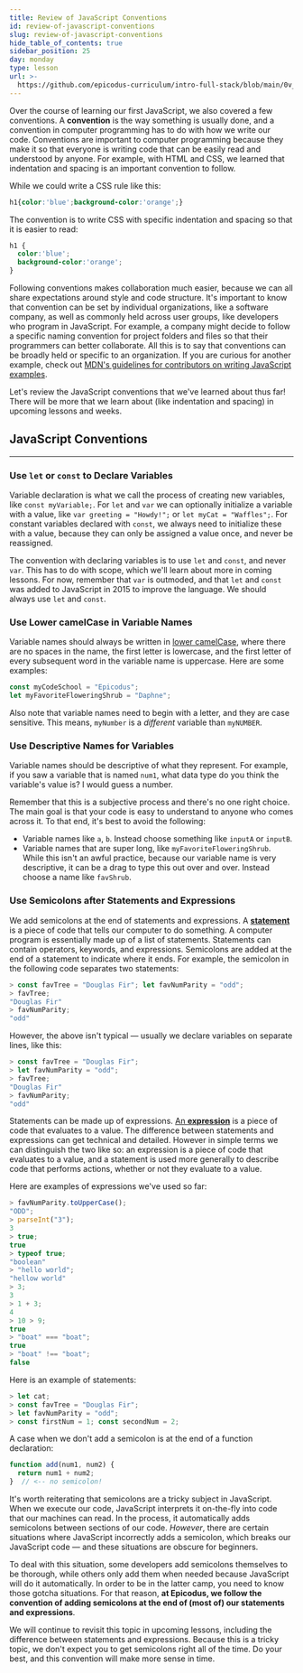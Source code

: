 ```yaml
---
title: Review of JavaScript Conventions
id: review-of-javascript-conventions
slug: review-of-javascript-conventions
hide_table_of_contents: true
sidebar_position: 25
day: monday
type: lesson
url: >-
  https://github.com/epicodus-curriculum/intro-full-stack/blob/main/0v_review_of_javascript_conventions.md
---
```


Over the course of learning our first JavaScript, we also covered a few conventions. A **convention** is the way something is usually done, and a convention in computer programming has to do with how we write our code. Conventions are important to computer programming because they make it so that everyone is writing code that can be easily read and understood by anyone. For example, with HTML and CSS, we learned that indentation and spacing is an important convention to follow.

While we could write a CSS rule like this:

```css
h1{color:'blue';background-color:'orange';}
```

The convention is to write CSS with specific indentation and spacing so that it is easier to read:

```css
h1 { 
  color:'blue';
  background-color:'orange';
}
```

Following conventions makes collaboration much easier, because we can all share expectations around style and code structure. It's important to know that convention can be set by individual organizations, like a software company, as well as commonly held across user groups, like developers who program in JavaScript. For example, a company might decide to follow a specific naming convention for project folders and files so that their programmers can better collaborate. All this is to say that conventions can be broadly held or specific to an organization. If you are curious for another example, check out [MDN's guidelines for contributors on writing JavaScript examples](https://developer.mozilla.org/en-US/docs/MDN/Guidelines/Code_guidelines/JavaScript#use_expanded_syntax). 

Let's review the JavaScript conventions that we've learned about thus far! There will be more that we learn about (like indentation and spacing) in upcoming lessons and weeks.

## JavaScript Conventions
---

### Use `let` or `const` to Declare Variables

Variable declaration is what we call the process of creating new variables, like `const myVariable;`. For `let` and `var` we can optionally initialize a variable with a value, like `var greeting = "Howdy!";` or `let myCat = "Waffles";`. For constant variables declared with `const`, we always need to initialize these with a value, because they can only be assigned a value once, and never be reassigned.

The convention with declaring variables is to use `let` and `const`, and never `var`. This has to do with scope, which we'll learn about more in coming lessons. For now, remember that `var` is outmoded, and that `let` and `const` was added to JavaScript in 2015 to improve the language. We should always use `let` and `const`.

### Use Lower camelCase in Variable Names

Variable names should always be written in [lower camelCase](https://developer.mozilla.org/en-US/docs/MDN/Guidelines/Code_guidelines/JavaScript#variable_naming), where there are no spaces in the name, the first letter is lowercase, and the first letter of every subsequent word in the variable name is uppercase. Here are some examples:

```js
const myCodeSchool = "Epicodus";
let myFavoriteFloweringShrub = "Daphne";
```

Also note that variable names need to begin with a letter, and they are case sensitive. This means,  `myNumber` is a _different_ variable than `myNUMBER`.

### Use Descriptive Names for Variables

Variable names should be descriptive of what they represent. For example, if you saw a variable that is named `num1`, what data type do you think the variable's value is? I would guess a number. 

Remember that this is a subjective process and there's no one right choice. The main goal is that your code is easy to understand to anyone who comes across it. To that end, it's best to avoid the following:

* Variable names like `a`, `b`. Instead choose something like `inputA` or `inputB`.
* Variable names that are super long, like `myFavoriteFloweringShrub`. While this isn't an awful practice, because our variable name is very descriptive, it can be a drag to type this out over and over. Instead choose a name like `favShrub`.

### Use Semicolons after Statements and Expressions

We add semicolons at the end of statements and expressions. A [**statement**](https://developer.mozilla.org/en-US/docs/Glossary/Statement) is a piece of code that tells our computer to do something. A computer program is essentially made up of a list of statements. Statements can contain operators, keywords, and expressions. Semicolons are added at the end of a statement to indicate where it ends. For example, the semicolon in the following code separates two statements:

```js
> const favTree = "Douglas Fir"; let favNumParity = "odd";
> favTree;
"Douglas Fir"
> favNumParity;
"odd"
```

However, the above isn't typical — usually we declare variables on separate lines, like this:

```js
> const favTree = "Douglas Fir"; 
> let favNumParity = "odd";
> favTree;
"Douglas Fir"
> favNumParity;
"odd"
```

Statements can be made up of expressions. [An **expression**](https://developer.mozilla.org/en-US/docs/Web/JavaScript/Guide/Expressions_and_Operators#expressions) is a piece of code that evaluates to a value. The difference between statements and expressions can get technical and detailed. However in simple terms we can distinguish the two like so: an expression is a piece of code that evaluates to a value, and a statement is used more generally to describe code that performs actions, whether or not they evaluate to a value.  

Here are examples of expressions we've used so far:

```js
> favNumParity.toUpperCase();
"ODD";
> parseInt("3");
3
> true;
true
> typeof true;
"boolean"
> "hello world";
"hellow world"
> 3;
3
> 1 + 3;
4
> 10 > 9;
true
> "boat" === "boat";
true
> "boat" !== "boat";
false
```

Here is an example of statements:

```js
> let cat;
> const favTree = "Douglas Fir";
> let favNumParity = "odd";
> const firstNum = 1; const secondNum = 2;
```

A case when we don't add a semicolon is at the end of a function declaration:

```js
function add(num1, num2) {
  return num1 + num2;
}  // <-- no semicolon!
```

It's worth reiterating that semicolons are a tricky subject in JavaScript. When we execute our code, JavaScript interprets it on-the-fly into code that our machines can read. In the process, it automatically adds semicolons between sections of our code. _However_, there are certain situations where JavaScript incorrectly adds a semicolon, which breaks our JavaScript code — and these situations are obscure for beginners. 

To deal with this situation, some developers add semicolons themselves to be thorough, while others only add them when needed because JavaScript will do it automatically. In order to be in the latter camp, you need to know those gotcha situations. For that reason, **at Epicodus, we follow the convention of adding semicolons at the end of (most of) our statements and expressions**. 

We will continue to revisit this topic in upcoming lessons, including the difference between statements and expressions. Because this is a tricky topic, we don't expect you to get semicolons right all of the time. Do your best, and this convention will make more sense in time.
